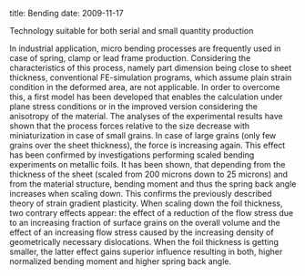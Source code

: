 title: Bending
date: 2009-11-17 

Technology suitable for both serial and small quantity production

In industrial application, micro bending processes are frequently used in case of spring, clamp or lead frame production. Considering the characteristics of this process, namely part dimension being close to sheet thickness, conventional FE-simulation programs, which assume plain strain condition in the deformed area, are not applicable. In order to overcome this, a first model has been developed that enables the calculation under plane stress conditions or in the improved version considering the anisotropy of the material. The analyses of the experimental results have shown that the process forces relative to the size decrease with miniaturization in case of small grains. In case of large grains (only few grains over the sheet thickness), the force is increasing again. This effect has been confirmed by investigations performing scaled bending experiments on metallic foils. It has been shown, that depending from the thickness of the sheet (scaled from 200 microns down to 25 microns) and from the material structure, bending moment and thus the spring back angle increases when scaling down. This confirms the previously described theory of strain gradient plasticity. When scaling down the foil thickness, two contrary effects appear: the effect of a reduction of the flow stress due to an increasing fraction of surface grains on the overall volume and the effect of an increasing flow stress caused by the increasing density of geometrically necessary dislocations. When the foil thickness is getting smaller, the latter effect gains superior influence resulting in both, higher normalized bending moment and higher spring back angle.